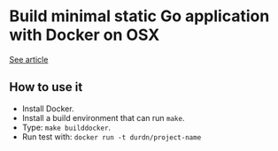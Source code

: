 # Build minimal static Go application with Docker on OSX

[See article](https://developer.atlassian.com/blog/2015/07/osx-static-golang-binaries-with-docker/)

## How to use it

- Install Docker.
- Install a build environment that can run `make`.
- Type: `make builddocker`.
- Run test with: `docker run -t durdn/project-name`
